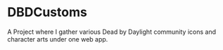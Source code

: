 # DBDCustoms
A Project where I gather various Dead by Daylight community icons and character arts under one web app.
